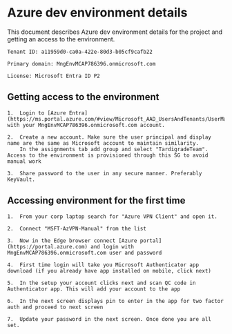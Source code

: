 # Azure dev environment details

This document describes Azure dev environment details for the project and getting an access to the environment.

    Tenant ID: a11959d0-ca0a-422e-80d3-b05cf9cafb22

    Primary domain: MngEnvMCAP786396.onmicrosoft.com

    License: Microsoft Entra ID P2

## Getting access to the environment

    1.  Login to [Azure Entra](https://ms.portal.azure.com/#view/Microsoft_AAD_UsersAndTenants/UserManagementMenuBlade/~/AllUsers) with your MngEnvMCAP786396.onmicrosoft.com account.

    2.  Create a new account. Make sure the user principal and display name are the same as Microsoft account to maintain similarity. 
        In the assignments tab add group and select "TardigradeTeam". Access to the environment is provisioned through this SG to avoid manual work

    3.  Share password to the user in any secure manner. Preferably KeyVault.

## Accessing environment for the first time

    1.  From your corp laptop search for "Azure VPN Client" and open it.

    2.  Connect "MSFT-AzVPN-Manual" from the list

    3.  Now in the Edge browser connect [Azure portal](https://portal.azure.com) and login with MngEnvMCAP786396.onmicrosoft.com user and password

    4.  First time login will take you Microsoft Authenticator app download (if you already have app installed on mobile, click next)

    5.  In the setup your account clicks next and scan QC code in Authenticator app. This will add your account to the app

    6.  In the next screen displays pin to enter in the app for two factor auth and proceed to next screen

    7.  Update your password in the next screen. Once done you are all set.
